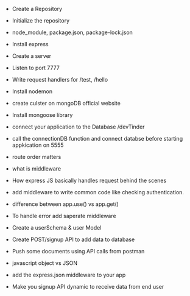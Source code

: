 - Create a Repository
- Initialize the repository
- node_module, package.json, package-lock.json
- Install express
- Create a server
- Listen to port 7777
- Write request handlers for /test, /hello
- Install nodemon 

- create culster on mongoDB official website
- Install mongoose library
- connect your application to the Database <connection-url>/devTinder
- call the connectionDB function and connect databse before starting appkication  on 5555

- route order matters
- what is middleware
- How express JS basically handles request behind the scenes
- add middleware to write common code like checking authentication.
- difference between app.use() vs app.get()
- To handle error add saperate middleware

- Create a userSchema & user Model
- Create POST/signup API to add data to database
- Push some documents  using API calls from postman

- javascript object vs JSON 
- add the express.json middleware to your app
- Make you signup API dynamic to receive data from end user  